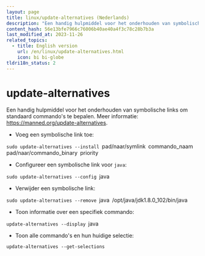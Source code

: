 ```yaml
---
layout: page
title: linux/update-alternatives (Nederlands)
description: "Een handig hulpmiddel voor het onderhouden van symbolische links om standaard commando's te bepalen."
content_hash: 56e13bfe7966c76006b40ae40a4f3c78c28b7b3a
last_modified_at: 2023-11-26
related_topics:
  - title: English version
    url: /en/linux/update-alternatives.html
    icon: bi bi-globe
tldri18n_status: 2
---
```

# update-alternatives

Een handig hulpmiddel voor het onderhouden van symbolische links om standaard commando's te bepalen.
Meer informatie: <https://manned.org/update-alternatives>.

- Voeg een symbolische link toe:

`sudo update-alternatives --install `<span class="tldr-var badge badge-pill bg-dark-lm bg-white-dm text-white-lm text-dark-dm font-weight-bold">pad/naar/symlink</span>` `<span class="tldr-var badge badge-pill bg-dark-lm bg-white-dm text-white-lm text-dark-dm font-weight-bold">commando_naam</span>` `<span class="tldr-var badge badge-pill bg-dark-lm bg-white-dm text-white-lm text-dark-dm font-weight-bold">pad/naar/commando_binary</span>` `<span class="tldr-var badge badge-pill bg-dark-lm bg-white-dm text-white-lm text-dark-dm font-weight-bold">priority</span>

- Configureer een symbolische link voor `java`:

`sudo update-alternatives --config `<span class="tldr-var badge badge-pill bg-dark-lm bg-white-dm text-white-lm text-dark-dm font-weight-bold">java</span>

- Verwijder een symbolische link:

`sudo update-alternatives --remove `<span class="tldr-var badge badge-pill bg-dark-lm bg-white-dm text-white-lm text-dark-dm font-weight-bold">java</span>` `<span class="tldr-var badge badge-pill bg-dark-lm bg-white-dm text-white-lm text-dark-dm font-weight-bold">/opt/java/jdk1.8.0_102/bin/java</span>

- Toon informatie over een specifiek commando:

`update-alternatives --display `<span class="tldr-var badge badge-pill bg-dark-lm bg-white-dm text-white-lm text-dark-dm font-weight-bold">java</span>

- Toon alle commando's en hun huidige selectie:

`update-alternatives --get-selections`
